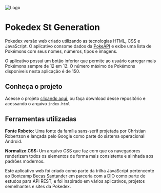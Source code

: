 ![Logo](https://user-images.githubusercontent.com/29473781/180619084-a56960ab-7efa-4e34-9d33-4e3e581d62ff.png)

# Pokedex St Generation

Pokedex versão web criado utilizando as tecnologias HTML, CSS e JavaScript. O aplicativo consome dados da [PokeAPI](https://pokeapi.co) e exibe uma lista de Pokémons com seus nomes, números, tipos e imagens.

O aplicativo possui um botão inferior que permite ao usuário carregar mais Pokémons sempre de 12 em 12. O número máximo de Pokémons disponiveis nesta aplicação é de 150.

  
## Conheça o projeto
Acesse o projeto [clicando aqui](https://firstpokedex.netlify.app/), ou faça download desse repositório e acessando o arquivo `index.html`
## Ferramentas utilizadas

**Fonte Roboto:** Uma fonte da família sans-serif projetada por Christian Robertson e lançada pelo Google como parte do sistema operacional Android.

**Normalize.CSS:** Um arquivo CSS que faz com que os navegadores renderizem todos os elementos de forma mais consistente e alinhada aos padrões modernos.




Este aplicativo web foi criado como parte da trilha JavaScript pertencente ao Bootcamp [Becas Santander](https://www.becas-santander.com/pt_br/index.html) em parceria com a [DIO](https://www.dio.me) como parte de estudos para API REST, e foi inspirado em vários aplicativos, projetos semelhantes e sites da Pokedex.
